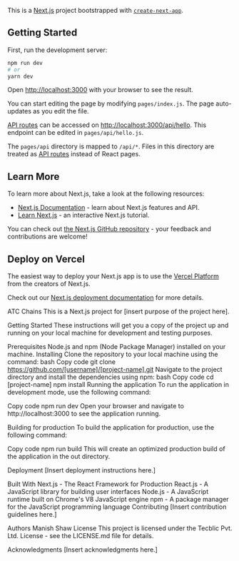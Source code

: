 This is a [Next.js](https://nextjs.org/) project bootstrapped with [`create-next-app`](https://github.com/vercel/next.js/tree/canary/packages/create-next-app).

## Getting Started

First, run the development server:

```bash
npm run dev
# or
yarn dev
```

Open [http://localhost:3000](http://localhost:3000) with your browser to see the result.

You can start editing the page by modifying `pages/index.js`. The page auto-updates as you edit the file.

[API routes](https://nextjs.org/docs/api-routes/introduction) can be accessed on [http://localhost:3000/api/hello](http://localhost:3000/api/hello). This endpoint can be edited in `pages/api/hello.js`.

The `pages/api` directory is mapped to `/api/*`. Files in this directory are treated as [API routes](https://nextjs.org/docs/api-routes/introduction) instead of React pages.

## Learn More

To learn more about Next.js, take a look at the following resources:

- [Next.js Documentation](https://nextjs.org/docs) - learn about Next.js features and API.
- [Learn Next.js](https://nextjs.org/learn) - an interactive Next.js tutorial.

You can check out [the Next.js GitHub repository](https://github.com/vercel/next.js/) - your feedback and contributions are welcome!

## Deploy on Vercel

The easiest way to deploy your Next.js app is to use the [Vercel Platform](https://vercel.com/new?utm_medium=default-template&filter=next.js&utm_source=create-next-app&utm_campaign=create-next-app-readme) from the creators of Next.js.

Check out our [Next.js deployment documentation](https://nextjs.org/docs/deployment) for more details.

ATC Chains
This is a Next.js project for [insert purpose of the project here].

Getting Started
These instructions will get you a copy of the project up and running on your local machine for development and testing purposes.

Prerequisites
Node.js and npm (Node Package Manager) installed on your machine.
Installing
Clone the repository to your local machine using the command:
bash
Copy code
git clone https://github.com/[username]/[project-name].git
Navigate to the project directory and install the dependencies using npm:
bash
Copy code
cd [project-name]
npm install
Running the application
To run the application in development mode, use the following command:

Copy code
npm run dev
Open your browser and navigate to http://localhost:3000 to see the application running.

Building for production
To build the application for production, use the following command:

Copy code
npm run build
This will create an optimized production build of the application in the out directory.

Deployment
[Insert deployment instructions here.]

Built With
Next.js - The React Framework for Production
React.js - A JavaScript library for building user interfaces
Node.js - A JavaScript runtime built on Chrome's V8 JavaScript engine
npm - A package manager for the JavaScript programming language
Contributing
[Insert contribution guidelines here.]

Authors
Manish Shaw
License
This project is licensed under the Tecblic Pvt. Ltd. License - see the LICENSE.md file for details.

Acknowledgments
[Insert acknowledgments here.]
